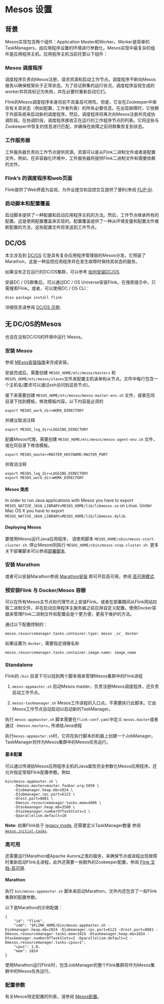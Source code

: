 

# Mesos 设置

## 背景

Mesos实现包含两个组件：Application Master和Worker。Worker是简单的TaskManagers，由应用程序设置的环境进行参数化。Mesos实现中最复杂的组件是应用程序主机。应用程序主机当前托管以下组件：

### Mesos 调度程序

调度程序负责向Mesos注册，请求资源和启动工作节点。调度程序不断向Mesos报告以确保框架处于正常状态。为了验证群集的运行状况，调度程序监视生成的worker并将其标记为失败，并在必要时重新启动它们。

Flink的Mesos调度程序本身目前不具备高可用性。但是，它会在Zookeeper中保存有关其状态（例如配置，工作者列表）的所有必要信息。在出现故障时，它依赖于外部系统来启动新的调度程序。然后，调度程序将再次向Mesos注册并完成协调阶段。在协调阶段，调度程序接收正在运行的工作程序节点的列表。它将这些与Zookeeper中恢复的信息进行匹配，并确保在故障之前将群集恢复到状态。

### 工作服务器

工件服务器负责向工作节点提供资源。资源可以是从Flink二进制文件或者是配置文件。例如，在非容器化环境中，工件服务器将提供Flink二进制文件和需要依赖的文件。

### Flink’s 的调度程序和web页面

Flink提供了Web界面为监视，为作业提交和监控交互提供了便利(参阅 [FLIP-6](https://cwiki.apache.org/confluence/pages/viewpage.action?pageId=65147077)).

### 启动脚本和配置覆盖

启动脚本提供了一种配置和启动应用程序主机的方法。然后，工作节点继承所有的配置。这是使用配置覆盖来实现的。配置覆盖提供了一种从环境变量和配置文件推断配置的方法，这些配置文件将发送到工作节点。

## DC/OS

本文涉及到 [DC/OS](https://dcos.io) 它是具有复杂应用程序管理层的Mesos分发。它预装了Marathon，这是一种监控应用程序并在发生故障时保持其状态的服务。

如果没有正在运行的DC/OS集群，可以参考 [如何安装DC/OS](https://dcos.io/install/).

安装DC / OS群集后，可以通过DC / OS Universe安装Flink。在搜索提示中，只需搜索Flink。或者，可以使用DC / OS CLI：

```
dcos package install flink 
```

详细信息请参阅 [DC/OS 示例](https://github.com/dcos/examples/tree/master/1.8/flink).

## 无 DC/OS的Mesos

也没在没有DC/OS的环境中运行 Mesos。

### 安装 Mesos

参阅 [MEsos安装指南](http://mesos.apache.org/getting-started/)来完成安装。

安装完成后，需要创建 `MESOS_HOME/etc/mesos/masters` 和 `MESOS_HOME/etc/mesos/slaves`文件来配置主机诶单和从节点。文件中每行包含一个主机名(要求可以通过ssh访问到这些节点)。

接下来需要创建 `MESOS_HOME/etc/mesos/mesos-master-env.sh` 文件，或者在同目录下找到模板，修改模板内容。以下内容是必须的

```
export MESOS_work_dir=WORK_DIRECTORY 
```

并建议取消注释

```
export MESOS_log_dir=LOGGING_DIRECTORY 
```

配置Mesos代理，需要创建 `MESOS_HOME/etc/mesos/mesos-agent-env.sh` 文件，或在同目录下修改模板。

```
export MESOS_master=MASTER_HOSTNAME:MASTER_PORT 
```

并取消注释

```
export MESOS_log_dir=LOGGING_DIRECTORY
export MESOS_work_dir=WORK_DIRECTORY 
```

#### Mesos 类库

In order to run Java applications with Mesos you have to export `MESOS_NATIVE_JAVA_LIBRARY=MESOS_HOME/lib/libmesos.so` on Linux. Under Mac OS X you have to export `MESOS_NATIVE_JAVA_LIBRARY=MESOS_HOME/lib/libmesos.dylib`.

#### Deploying Mesos

要使用Mesos运行Java应用程序， 请使用脚本 `MESOS_HOME/sbin/mesos-start-cluster.sh`. 停止Mesost则执行 `MESOS_HOME/sbin/mesos-stop-cluster.sh`. 更多关于部署脚本可以参阅[部署脚本](http://mesos.apache.org/documentation/latest/deploy-scripts/).

### 安装 Marathon

或者可以安装Marathon参阅 [Marathon安装](https://mesosphere.github.io/marathon/docs/) 即可开启高可用，参阅 [高可用模式](#high-availability).

### 预安装Flink 与 Docker/Mesos 容器

可以在所有Mesos主节点和代理节点上安装Flink。或者在部署期间从Flink网站拉取二进制文件，并在启动应用程序主服务器之前应用自定义配置。使用Docker容器来管理Flink二进制文件和配置会是个更方便，更易于维护的方法。

通过以下配置控制的：

```
mesos.resourcemanager.tasks.container.type: mesos _or_ docker 
```

如果设置为 `docker`，需要指定镜像名称

```
mesos.resourcemanager.tasks.container.image.name: image_name 
```

### Standalone

Flink的 `/bin` 目录下可以找到两个脚本用来管理Mesos集群中的Flink进程

1.  `mesos-appmaster.sh` 启动Mesos master，负责注册Mesos调度程序，还负责启动工作节点。

2.  `mesos-taskmanager.sh` Mesos工作进程的入口点。不需要执行此脚本。它由Mesos工作节点自动启动以启动新的TaskManager。

执行 `mesos-appmaster.sh` 脚本需要在`flink-conf.yaml`中定义 `mesos.master`或者通过 `-Dmesos.master=…` 传递给Java进程

执行`mesos-appmaster.sh`时，它将在执行脚本的机器上创建一个JobManager。TaskManager将作为Mesos集群中的Mesos任务运行。

#### 基本配置

可以通过传递给Mesos应用程序主机的Java属性完全参数化Mesos应用程序。还允许指定常规Flink配置参数。例如

```
bin/mesos-appmaster.sh \
    -Dmesos.master=master.foobar.org:5050 \
    -Djobmanager.heap.mb=1024 \
    -Djobmanager.rpc.port=6123 \
    -Drest.port=8081 \
    -Dmesos.resourcemanager.tasks.mem=4096 \
    -Dtaskmanager.heap.mb=3500 \
    -Dtaskmanager.numberOfTaskSlots=2 \
    -Dparallelism.default=10 
```

**Note:** 如果Flink处于 [legacy mode](//ci.apache.org/projects/flink/flink-docs-release-1.7/ops/config.html#legacy), 还需要定义TaskManager数量 参阅[`mesos.initial-tasks`](//ci.apache.org/projects/flink/flink-docs-release-1.7/ops/config.html#mesos-initial-tasks).

### 高可用

还需要运行Marathon或Apache Aurora之类的服务，来确保节点或进程出现故障时重新启动Flink主进程。此外还需要一些额外的Zookeeper配置，参阅 [Flink 文档-高可用](//ci.apache.org/projects/flink/flink-docs-release-1.7/ops/jobmanager_high_availability.html).

#### Marathon

执行 `bin/mesos-appmaster.sh` 脚本来启动Marathon，文件内还包含了一些Flink集群的配置参数。

以下是Marathon的示例配置：

```
{
    "id": "flink",
    "cmd": "$FLINK_HOME/bin/mesos-appmaster.sh -Djobmanager.heap.mb=1024 -Djobmanager.rpc.port=6123 -Drest.port=8081 -Dmesos.resourcemanager.tasks.mem=1024 -Dtaskmanager.heap.mb=1024 -Dtaskmanager.numberOfTaskSlots=2 -Dparallelism.default=2 -Dmesos.resourcemanager.tasks.cpus=1",
    "cpus": 1.0,
    "mem": 1024
} 
```

使用Marathon运行Flink时，包含JobManager的整个Flink集群将作为Mesos集群中的Mesos任务运行。

### 配置参数

有关Mesos特定配置的列表，请参阅 [Mesos配置](//ci.apache.org/projects/flink/flink-docs-release-1.7/ops/config.html#mesos)。

